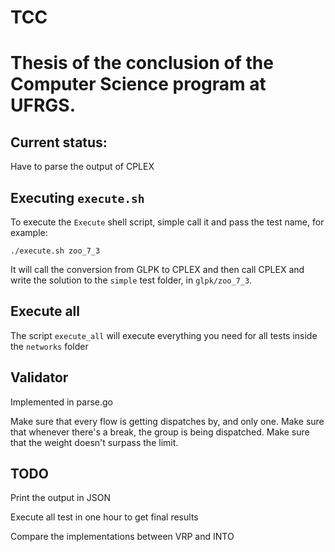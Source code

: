 # TCC

# Thesis of the conclusion of the Computer Science program at UFRGS.

## Current status:

Have to parse the output of CPLEX

## Executing `execute.sh`

To execute the `Execute` shell script, simple call it and pass the test name, for example:

`./execute.sh zoo_7_3`

It will call the conversion from GLPK to CPLEX and then call CPLEX and write the solution to the `simple` test folder, in `glpk/zoo_7_3`.

## Execute all

The script `execute_all` will execute everything you need for all tests inside the `networks` folder


## Validator

Implemented in parse.go

Make sure that every flow is getting dispatches by, and only one.
Make sure that whenever there's a break, the group is being dispatched.
Make sure that the weight doesn't surpass the limit.

## TODO
Print the output in JSON

Execute all test in one hour to get final results

Compare the implementations between VRP and INTO